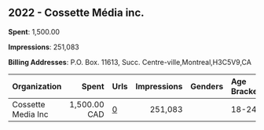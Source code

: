 ## 2022 - Cossette Média inc. 
**Spent**: 1,500.00

**Impressions**: 251,083

**Billing Addresses**: P.O. Box. 11613, Succ. Centre-ville,Montreal,H3C5V9,CA

|Organization|Spent|Urls|Impressions|Genders|Age Brackets|Country Codes|
|:---|---:|:---|---:|:---|:---|:---|
|Cossette Media Inc|1,500.00 CAD|[0](https://www.snap.com/political-ads/asset/a00582c1c0d34830827ba7f823adfb4088c0cd229f4080b7f721f2745d8ece9f?mediaType=mp4)|251,083||18-24|canada|
